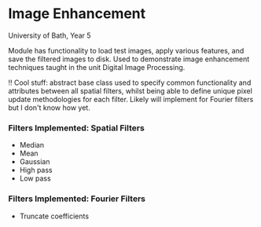 # Image Enhancement
University of Bath, Year 5

Module has functionality to load test images, apply various features, and save the filtered images to disk. Used to demonstrate image enhancement techniques taught in the unit Digital Image Processing. 

‼ Cool stuff: abstract base class used to specify common functionality and attributes between all spatial filters, whilst being able to define unique pixel update methodologies for each filter. Likely will implement for Fourier filters but I don't know how yet.

### Filters Implemented: Spatial Filters
* Median
* Mean
* Gaussian
* High pass
* Low pass

### Filters Implemented: Fourier Filters
* Truncate coefficients
